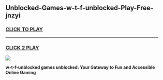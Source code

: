 
## Unblocked-Games-w-t-f-unblocked-Play-Free-jnzyi
<h3>
<a href="https://premium76.site?title=w-t-f-unblocked&ref=21A">CLICK TO PLAY</a></h3>
<hr>

<h3>
<a href="https://premium76.site?title=w-t-f-unblocked&ref=21A">CLICK 2 PLAY</a>
  
</h3>

<a href="https://premium76.site?title=w-t-f-unblocked&ref=21A"><img src="https://clearcache.store/games.png"></a>


**w-t-f-unblocked games unblocked: Your Gateway to Fun and Accessible Online Gaming**
